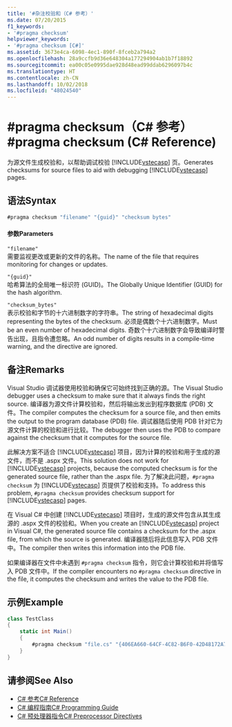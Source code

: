 ```yaml
---
title: '#杂注校验和（C# 参考）'
ms.date: 07/20/2015
f1_keywords:
- '#pragma checksum'
helpviewer_keywords:
- '#pragma checksum [C#]'
ms.assetid: 3673e4ca-6098-4ec1-890f-8fceb2a794a2
ms.openlocfilehash: 28a9ccfb9d36e648304a177294904ab1b7f18892
ms.sourcegitcommit: ea00c05e0995dae928d48ead99ddab6296097b4c
ms.translationtype: HT
ms.contentlocale: zh-CN
ms.lasthandoff: 10/02/2018
ms.locfileid: "48024540"
---
```

# <a name="pragma-checksum-c-reference"></a><span data-ttu-id="40f32-102">#pragma checksum（C# 参考）</span><span class="sxs-lookup"><span data-stu-id="40f32-102">#pragma checksum (C# Reference)</span></span>
<span data-ttu-id="40f32-103">为源文件生成校验和，以帮助调试校验 [!INCLUDE[vstecasp](~/includes/vstecasp-md.md)] 页。</span><span class="sxs-lookup"><span data-stu-id="40f32-103">Generates checksums for source files to aid with debugging [!INCLUDE[vstecasp](~/includes/vstecasp-md.md)] pages.</span></span>  
  
## <a name="syntax"></a><span data-ttu-id="40f32-104">语法</span><span class="sxs-lookup"><span data-stu-id="40f32-104">Syntax</span></span>  
  
```csharp
#pragma checksum "filename" "{guid}" "checksum bytes"  
```  
  
#### <a name="parameters"></a><span data-ttu-id="40f32-105">参数</span><span class="sxs-lookup"><span data-stu-id="40f32-105">Parameters</span></span>  
 `"filename"`  
 <span data-ttu-id="40f32-106">需要监视更改或更新的文件的名称。</span><span class="sxs-lookup"><span data-stu-id="40f32-106">The name of the file that requires monitoring for changes or updates.</span></span>  
  
 `"{guid}"`  
 <span data-ttu-id="40f32-107">哈希算法的全局唯一标识符 (GUID)。</span><span class="sxs-lookup"><span data-stu-id="40f32-107">The Globally Unique Identifier (GUID) for the hash algorithm.</span></span>  
  
 `"checksum_bytes"`  
 <span data-ttu-id="40f32-108">表示校验和字节的十六进制数字的字符串。</span><span class="sxs-lookup"><span data-stu-id="40f32-108">The string of hexadecimal digits representing the bytes of the checksum.</span></span> <span data-ttu-id="40f32-109">必须是偶数个十六进制数字。</span><span class="sxs-lookup"><span data-stu-id="40f32-109">Must be an even number of hexadecimal digits.</span></span> <span data-ttu-id="40f32-110">奇数个十六进制数字会导致编译时警告出现，且指令遭忽略。</span><span class="sxs-lookup"><span data-stu-id="40f32-110">An odd number of digits results in a compile-time warning, and the directive are ignored.</span></span>  
  
## <a name="remarks"></a><span data-ttu-id="40f32-111">备注</span><span class="sxs-lookup"><span data-stu-id="40f32-111">Remarks</span></span>  
 <span data-ttu-id="40f32-112">Visual Studio 调试器使用校验和确保它可始终找到正确的源。</span><span class="sxs-lookup"><span data-stu-id="40f32-112">The Visual Studio debugger uses a checksum to make sure  that it always finds the right source.</span></span> <span data-ttu-id="40f32-113">编译器为源文件计算校验和，然后将输出发出到程序数据库 (PDB) 文件。</span><span class="sxs-lookup"><span data-stu-id="40f32-113">The compiler computes the checksum for a source file, and then emits the output to the program database (PDB) file.</span></span> <span data-ttu-id="40f32-114">调试器随后使用 PDB 针对它为源文件计算的校验和进行比较。</span><span class="sxs-lookup"><span data-stu-id="40f32-114">The debugger then uses the PDB to compare against the checksum that it computes for the source file.</span></span>  
  
 <span data-ttu-id="40f32-115">此解决方案不适合 [!INCLUDE[vstecasp](~/includes/vstecasp-md.md)] 项目，因为计算的校验和用于生成的源文件，而不是 .aspx 文件。</span><span class="sxs-lookup"><span data-stu-id="40f32-115">This solution does not work for [!INCLUDE[vstecasp](~/includes/vstecasp-md.md)] projects, because the computed checksum is for the generated source file, rather than the .aspx file.</span></span> <span data-ttu-id="40f32-116">为了解决此问题，`#pragma checksum` 为 [!INCLUDE[vstecasp](~/includes/vstecasp-md.md)] 页提供了校验和支持。</span><span class="sxs-lookup"><span data-stu-id="40f32-116">To address this problem, `#pragma checksum` provides checksum support for [!INCLUDE[vstecasp](~/includes/vstecasp-md.md)] pages.</span></span>  
  
 <span data-ttu-id="40f32-117">在 Visual C# 中创建 [!INCLUDE[vstecasp](~/includes/vstecasp-md.md)] 项目时，生成的源文件包含从其生成源的 .aspx 文件的校验和。</span><span class="sxs-lookup"><span data-stu-id="40f32-117">When you create an [!INCLUDE[vstecasp](~/includes/vstecasp-md.md)] project in Visual C#, the generated source file contains a checksum for the .aspx file, from which the source is generated.</span></span> <span data-ttu-id="40f32-118">编译器随后将此信息写入 PDB 文件中。</span><span class="sxs-lookup"><span data-stu-id="40f32-118">The compiler then writes this information into the PDB file.</span></span>  
  
 <span data-ttu-id="40f32-119">如果编译器在文件中未遇到 `#pragma checksum` 指令，则它会计算校验和并将值写入 PDB 文件中。</span><span class="sxs-lookup"><span data-stu-id="40f32-119">If the compiler encounters no `#pragma checksum` directive in the file, it computes the checksum and writes the value to the PDB file.</span></span>  
  
## <a name="example"></a><span data-ttu-id="40f32-120">示例</span><span class="sxs-lookup"><span data-stu-id="40f32-120">Example</span></span>  
  
```csharp
class TestClass  
{  
    static int Main()  
    {  
        #pragma checksum "file.cs" "{406EA660-64CF-4C82-B6F0-42D48172A799}" "ab007f1d23d9" // New checksum  
    }  
}  
```  
  
## <a name="see-also"></a><span data-ttu-id="40f32-121">请参阅</span><span class="sxs-lookup"><span data-stu-id="40f32-121">See Also</span></span>

- [<span data-ttu-id="40f32-122">C# 参考</span><span class="sxs-lookup"><span data-stu-id="40f32-122">C# Reference</span></span>](../../../csharp/language-reference/index.md)  
- [<span data-ttu-id="40f32-123">C# 编程指南</span><span class="sxs-lookup"><span data-stu-id="40f32-123">C# Programming Guide</span></span>](../../../csharp/programming-guide/index.md)  
- [<span data-ttu-id="40f32-124">C# 预处理器指令</span><span class="sxs-lookup"><span data-stu-id="40f32-124">C# Preprocessor Directives</span></span>](../../../csharp/language-reference/preprocessor-directives/index.md)
